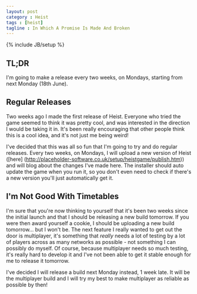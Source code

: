 ```yaml
---
layout: post
category : Heist
tags : [heist]
tagline : In Which A Promise Is Made And Broken
---
```

{% include JB/setup %}


## TL;DR

I'm going to make a release every two weeks, on Mondays, starting from next Monday (18th June).

## Regular Releases

Two weeks ago I made the first release of Heist. Everyone who tried the game seemed to think it was pretty cool, and was interested in the direction I would be taking it in. It's been really encouraging that other people think this is a cool idea, and it's not just me being weird!

I've decided that this was all so fun that I'm going to try and do regular releases. Every two weeks, on Mondays, I will upload a new version of Heist ([here] (http://placeholder-software.co.uk/setup/heistgame/publish.htm)) and will blog about the changes I've made here. The installer should auto update the game when you run it, so you don't even need to check if there's a new version you'll just automatically get it.

## I'm Not Good With Timetables

I'm sure that you're now thinking to yourself that it's been two weeks since the initial launch and that I should be releasing a new build tomorrow. If you were then award yourself a cookie, I should be uploading a new build tomorrow... but I won't be. The next feature I really wanted to get out the door is multiplayer, it's something that _really_ needs a lot of testing by a lot of players across as many networks as possible - not something I can possibly do myself. Of course, because multiplayer needs so much testing, it's really hard to develop it and I've not been able to get it stable enough for me to release it tomorrow.

I've decided I will release a build next Monday instead, 1 week late. It will be the multiplayer build and I will try my best to make multiplayer as reliable as possible by then!